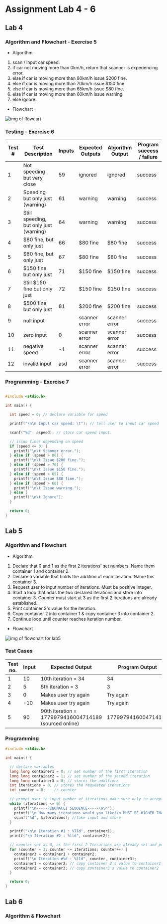 # Assignment Lab 4 - 6

## Lab 4

### Algorithm and Flowchart - Exercise 5

- Algorithm

1. scan / input car speed.
2. if car not moving more than 0km/h, return that scanner is experiencing error.
3. else if car is moving more than 80km/h issue $200 fine.
4. else if car is moving more than 70km/h issue $150 fine.
5. else if car is moving more than 65km/h issue $80 fine.
6. else if car is moving more than 60km/h issue warning.
7. else ignore.

- Flowchart

![img of flowcart](./lab4ex5.png)

### Testing - Exercise 6

| Test # | Test Description                        | Inputs | Expected Outputs | Algorithm Output | Program success / failure |
| ------ | --------------------------------------- | ------ | ---------------- | ---------------- | ------------------------- |
| 1      | Not speeding but very close             | 59     | ignored          | ignored          | success                   |
| 2      | Speeding but only just (warning)        | 61     | warning          | warning          | success                   |
| 3      | Still speeding, but only just (warning) | 64     | warning          | warning          | success                   |
| 4      | $80 fine, but only just                 | 66     | $80 fine         | $80 fine         | success                   |
| 5      | $80 fine, but only just                 | 67     | $80 fine         | $80 fine         | success                   |
| 6      | $150 fine but only just                 | 71     | $150 fine        | $150 fine        | success                   |
| 7      | Still $150 fine but only just           | 72     | $150 fine        | $150 fine        | success                   |
| 8      | $500 fine but only just                 | 81     | $200 fine        | $200 fine        | success                   |
| 9      | null input                              |        | scanner error    | scanner error    | success                   |
| 10     | zero input                              | 0      | scanner error    | scanner error    | success                   |
| 11     | negative speed                          | -1     | scanner error    | scanner error    | success                   |
| 12     | invalid input                           | asd    | scanner error    | scanner error    | success                   |

### Programming - Exercise 7

```c

#include <stdio.h>

int main() {

  int speed = 0; // declare variable for speed

  printf("\n\n Input car speed: \t"); // tell user to input car speed

  scanf("%d", &speed); // store car speed input.

  // issue fines depending on speed
  if (speed <= 0) {
    printf("\n\t Scanner error.");
  } else if (speed > 80) {
    printf("\n\t Issue $200 fine.");
  } else if (speed > 70) {
    printf("\n\t Issue $150 fine.");
  } else if (speed > 65) {
    printf("\n\t Issue $80 fine.");
  } else if (speed > 60) {
    printf("\n\t Issue warning.");
  } else {
    printf("\n\t Ignore");
  }

  return 0;
}
```

## Lab 5

### Algorithm and Flowchart

- Algorithm

1. Declare that 0 and 1 as the first 2 iterations' set numbers. Name them container 1 and container 2.
2. Declare a variable that holds the addition of each iteration. Name this container 3.
3. Request user to input number of iterations. Must be positive integer.
4. Start a loop that adds the two declared iterations and store into container 3. Counter must start at 3 as the first 2 iterations are already established.
5. Print container 3's value for the iteration.
6. Copy container 2 into container 1 & copy container 3 into container 2.
7. Continue loop until counter reaches iteration number.

- Flowchart

![img of flowchart for lab5](./lab5.png)

### Test Cases

| Test no. | Input | Expected Output                                       | Program Output      | Result  |
| -------- | ----- | ----------------------------------------------------- | ------------------- | ------- |
| 1        | 10    | 10th iteration = 34                                   | 34                  | success |
| 2        | 5     | 5th iteration = 3                                     | 3                   | success |
| 3        | 0     | Makes user try again                                  | Try again           | success |
| 4        | -10   | Makes user try again                                  | Try again           | success |
| 5        | 90    | 90th iteration = 1779979416004714189 (sourced online) | 1779979416004714189 | success |

### Programming

```c
#include <stdio.h>

int main() {

  // declare variables
  long long container1 = 0; // set number of the first iteration
  long long container2 = 1; // set number of the second iteration
  long long container3 = 0; // stores the additions
  int iterations = 0; // stores the requested iterations
  int counter = 0;    // counter

  // prompt user to input number of iterations make sure only to accept a number bigger than 0
  while (iterations <= 0) {
    printf("\n-----FIBONACCI SEQUENCE-----\n\n");
    printf("\n How many iterations would you like?\n MUST BE HIGHER THAN 0: \t");
    scanf("%d", &iterations); //take input and store
  }

  printf("\n\n Iteration #1 : %lld", container1);
  printf("\n Iteration #2 : %lld", container2);

  // counter set as 3, as the first 2 Iterations are already set and printed.
  for (counter = 3; counter <= iterations; counter++) {
    container3 = container1 + container2;
    printf("\n Iteration #%d : %lld", counter, container3);
    container1 = container2; // copy container 2's value to container1
    container2 = container3; // copy container3's value to container2
  }

  return 0;
}
```

## Lab 6

### Algorithm & Flowchart
